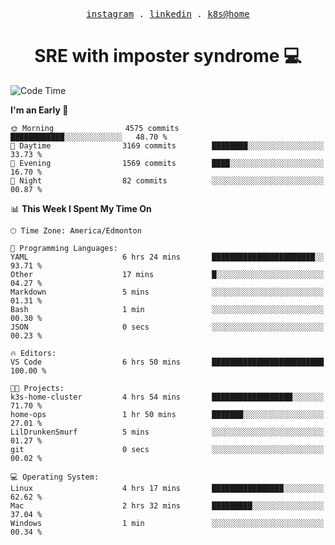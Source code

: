 <p align="center">
  <samp>
    <a href="https://www.instagram.com/lildrunkensmurf/">instagram</a> .
    <a href="https://www.linkedin.com/in/joryirving/">linkedin</a> .
    <a href="https://github.com/joryirving/k3s-home-cluster">k8s@home</a>
  </samp>
</p>

<h1 align="center">
  SRE with imposter syndrome 💻
</h1>

<!--START_SECTION:waka-->
![Code Time](http://img.shields.io/badge/Code%20Time-118%20hrs%2051%20mins-blue)

**I'm an Early 🐤** 

```text
🌞 Morning                4575 commits        ████████████░░░░░░░░░░░░░   48.70 % 
🌆 Daytime                3169 commits        ████████░░░░░░░░░░░░░░░░░   33.73 % 
🌃 Evening                1569 commits        ████░░░░░░░░░░░░░░░░░░░░░   16.70 % 
🌙 Night                  82 commits          ░░░░░░░░░░░░░░░░░░░░░░░░░   00.87 % 
```


📊 **This Week I Spent My Time On** 

```text
🕑︎ Time Zone: America/Edmonton

💬 Programming Languages: 
YAML                     6 hrs 24 mins       ███████████████████████░░   93.71 % 
Other                    17 mins             █░░░░░░░░░░░░░░░░░░░░░░░░   04.27 % 
Markdown                 5 mins              ░░░░░░░░░░░░░░░░░░░░░░░░░   01.31 % 
Bash                     1 min               ░░░░░░░░░░░░░░░░░░░░░░░░░   00.30 % 
JSON                     0 secs              ░░░░░░░░░░░░░░░░░░░░░░░░░   00.23 % 

🔥 Editors: 
VS Code                  6 hrs 50 mins       █████████████████████████   100.00 % 

🐱‍💻 Projects: 
k3s-home-cluster         4 hrs 54 mins       ██████████████████░░░░░░░   71.70 % 
home-ops                 1 hr 50 mins        ███████░░░░░░░░░░░░░░░░░░   27.01 % 
LilDrunkenSmurf          5 mins              ░░░░░░░░░░░░░░░░░░░░░░░░░   01.27 % 
git                      0 secs              ░░░░░░░░░░░░░░░░░░░░░░░░░   00.02 % 

💻 Operating System: 
Linux                    4 hrs 17 mins       ████████████████░░░░░░░░░   62.62 % 
Mac                      2 hrs 32 mins       █████████░░░░░░░░░░░░░░░░   37.04 % 
Windows                  1 min               ░░░░░░░░░░░░░░░░░░░░░░░░░   00.34 % 
```


<!--END_SECTION:waka-->